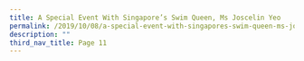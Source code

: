 ```yaml
---
title: A Special Event With Singapore’s Swim Queen, Ms Joscelin Yeo
permalink: /2019/10/08/a-special-event-with-singapores-swim-queen-ms-joscelin-yeo/
description: ""
third_nav_title: Page 11
---
```

